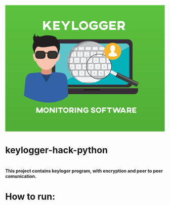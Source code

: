 <img src="./images/keylogger-guide.jpg">

<h1> keylogger-hack-python <h1>
<h4> This project contains keyloger program, with encryption and peer to peer comunication. <h4>
  
# How to run:
